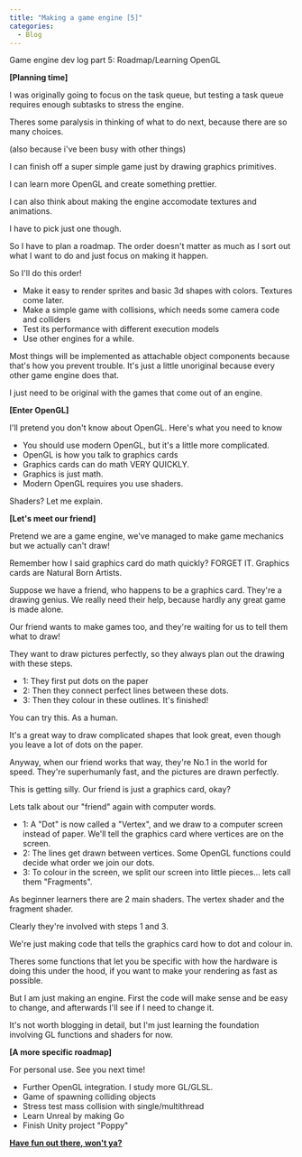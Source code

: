 ```yaml
---  
title: "Making a game engine [5]"
categories:
  - Blog
---
```


Game engine dev log part 5: Roadmap/Learning OpenGL

<b>[Planning time]</b>

I was originally going to focus on the task queue, but testing a task queue requires enough subtasks to stress the engine.

Theres some paralysis in thinking of what to do next, because there are so many choices.

(also because i've been busy with other things)

I can finish off a super simple game just by drawing graphics primitives.

I can learn more OpenGL and create something prettier. 

I can also think about making the engine accomodate textures and animations.

I have to pick just one though.

So I have to plan a roadmap. The order doesn't matter as much as I sort out what I want to do and just focus on making it happen.

So I'll do this order!

 - Make it easy to render sprites and basic 3d shapes with colors. Textures come later.
 - Make a simple game with collisions, which needs some camera code and colliders
 - Test its performance with different execution models
 - Use other engines for a while.
 
Most things will be implemented as attachable object components because that's how you prevent trouble. It's just a little unoriginal because every other game engine does that.

I just need to be original with the games that come out of an engine.

<b>[Enter OpenGL]</b>

I'll pretend you don't know about OpenGL. Here's what you need to know

 - You should use modern OpenGL, but it's a little more complicated.
 - OpenGL is how you talk to graphics cards
 - Graphics cards can do math VERY QUICKLY.
 - Graphics is just math.
 - Modern OpenGL requires you use shaders.

Shaders? Let me explain.

<b>[Let's meet our friend]</b>

Pretend we are a game engine, we've managed to make game mechanics but we actually can't draw!

Remember how I said graphics card do math quickly? FORGET IT. Graphics cards are Natural Born Artists.

Suppose we have a friend, who happens to be a graphics card. They're a drawing genius. We really need their help, because hardly any great game is made alone.

Our friend wants to make games too, and they're waiting for us to tell them what to draw!

They want to draw pictures perfectly, so they always plan out the drawing with these steps.

 - 1: They first put dots on the paper
 - 2: Then they connect perfect lines between these dots.
 - 3: Then they colour in these outlines. It's finished!
 
You can try this. As a human.

It's a great way to draw complicated shapes that look great, even though you leave a lot of dots on the paper.

Anyway, when our friend works that way, they're No.1 in the world for speed. They're superhumanly fast, and the pictures are drawn perfectly.

This is getting silly. Our friend is just a graphics card, okay?

Lets talk about our "friend" again with computer words.
 - 1: A "Dot" is now called a "Vertex", and we draw to a computer screen instead of paper. We'll tell the graphics card where vertices are on the screen.
 - 2: The lines get drawn between vertices. Some OpenGL functions could decide what order we join our dots.
 - 3: To colour in the screen, we split our screen into little pieces... lets call them "Fragments".

As beginner learners there are 2 main shaders. The vertex shader and the fragment shader.

Clearly they're involved with steps 1 and 3.

We're just making code that tells the graphics card how to dot and colour in.

Theres some functions that let you be specific with how the hardware is doing this under the hood, if you want to make your rendering as fast as possible.

But I am just making an engine. First the code will make sense and be easy to change, and afterwards I'll see if I need to change it.

It's not worth blogging in detail, but I'm just learning the foundation involving GL functions and shaders for now.

<b>[A more specific roadmap]</b>

For personal use. See you next time!

 - Further OpenGL integration. I study more GL/GLSL.
 - Game of spawning colliding objects
 - Stress test mass collision with single/multithread
 - Learn Unreal by making Go
 - Finish Unity project "Poppy"


<b><a href="https://github.com/iuyhcdfs/amaneshi">Have fun out there, won't ya?</a></b>
